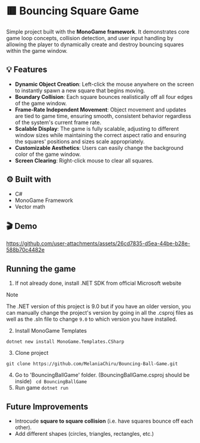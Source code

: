 # 🟥 Bouncing Square Game
Simple project built with the **MonoGame framework**. It demonstrates core game loop concepts, collision detection, and user input handling by allowing the player to dynamically create and destroy bouncing squares within the game window.

## 💡 Features
* **Dynamic Object Creation**: Left-click the mouse anywhere on the screen to instantly spawn a new square that begins moving.
* **Boundary Collision**: Each square bounces realistically off all four edges of the game window.
* **Frame-Rate Independent Movement**: Object movement and updates are tied to game time, ensuring smooth, consistent behavior regardless of the system's current frame rate.
* **Scalable Display**: The game is fully scalable, adjusting to different window sizes while maintaining the correct aspect ratio and ensuring the squares' positions and sizes scale appropriately.
* **Customizable Aesthetics**: Users can easily change the background color of the game window.
* **Screen Clearing**: Right-click mouse to clear all squares.

## ⚙️ Built with
* C#
* MonoGame Framework
* Vector math


## 🎬 Demo
https://github.com/user-attachments/assets/26cd7835-d5ea-44be-b28e-588b70c4482e

## Running the game

1. If not already done, install .NET SDK from official Microsoft website
>[!NOTE]
> The .NET version of this project is 9.0
> but if you have an older version, you can manually change the project's version by going in all the .csproj files as well as the .sln file to change `9.0` to which version you have installed.

2. Install MonoGame Templates
```
dotnet new install MonoGame.Templates.CSharp
```
3. Clone project
```
git clone https://github.com/MelaniaChiru/Bouncing-Ball-Game.git
```
4. Go to 'BouncingBallGame' folder. (BouncingBallGame.csproj should be inside)
``` cd BouncingBallGame```
6. Run game
  ``` dotnet run ```

## Future Improvements
* Introcude **square to square collision** (i.e. have squares bounce off each other).
* Add different shapes (circles, triangles, rectangles, etc.)
